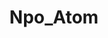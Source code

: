---
title: Npo_Atom
src: https://atom-npo.ru/

name: Сайт компании НПО-Атом
desc: Создан дизайн с нуля, адаптивно сверстан и посажен на хостинг.
img_url: /assets/images/src/Portfolio/Npo_atom.jpg
adapted: true
show: true
---